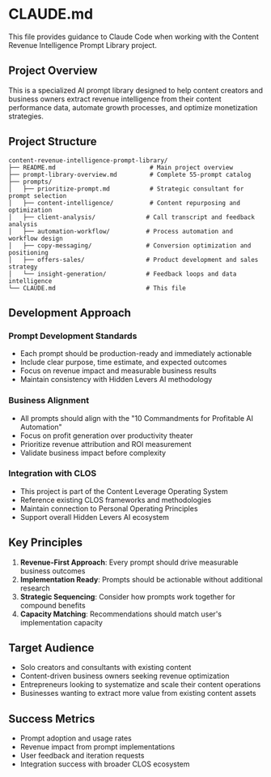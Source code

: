 # CLAUDE.md

This file provides guidance to Claude Code when working with the Content Revenue Intelligence Prompt Library project.

## Project Overview

This is a specialized AI prompt library designed to help content creators and business owners extract revenue intelligence from their content performance data, automate growth processes, and optimize monetization strategies.

## Project Structure

```
content-revenue-intelligence-prompt-library/
├── README.md                          # Main project overview
├── prompt-library-overview.md         # Complete 55-prompt catalog
├── prompts/
│   ├── prioritize-prompt.md           # Strategic consultant for prompt selection
│   ├── content-intelligence/          # Content repurposing and optimization
│   ├── client-analysis/              # Call transcript and feedback analysis
│   ├── automation-workflow/          # Process automation and workflow design
│   ├── copy-messaging/               # Conversion optimization and positioning
│   ├── offers-sales/                 # Product development and sales strategy
│   └── insight-generation/           # Feedback loops and data intelligence
└── CLAUDE.md                         # This file
```

## Development Approach

### Prompt Development Standards
- Each prompt should be production-ready and immediately actionable
- Include clear purpose, time estimate, and expected outcomes
- Focus on revenue impact and measurable business results
- Maintain consistency with Hidden Levers AI methodology

### Business Alignment
- All prompts should align with the "10 Commandments for Profitable AI Automation"
- Focus on profit generation over productivity theater
- Prioritize revenue attribution and ROI measurement
- Validate business impact before complexity

### Integration with CLOS
- This project is part of the Content Leverage Operating System
- Reference existing CLOS frameworks and methodologies
- Maintain connection to Personal Operating Principles
- Support overall Hidden Levers AI ecosystem

## Key Principles

1. **Revenue-First Approach**: Every prompt should drive measurable business outcomes
2. **Implementation Ready**: Prompts should be actionable without additional research
3. **Strategic Sequencing**: Consider how prompts work together for compound benefits
4. **Capacity Matching**: Recommendations should match user's implementation capacity

## Target Audience

- Solo creators and consultants with existing content
- Content-driven business owners seeking revenue optimization
- Entrepreneurs looking to systematize and scale their content operations
- Businesses wanting to extract more value from existing content assets

## Success Metrics

- Prompt adoption and usage rates
- Revenue impact from prompt implementations  
- User feedback and iteration requests
- Integration success with broader CLOS ecosystem